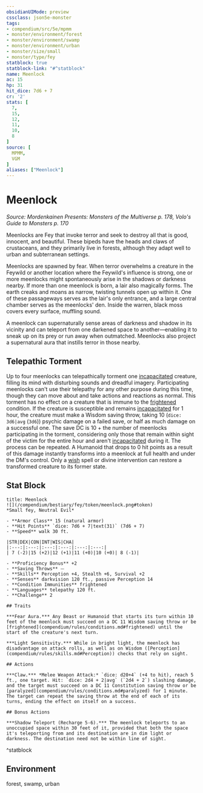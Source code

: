 ```yaml
---
obsidianUIMode: preview
cssclass: json5e-monster
tags:
- compendium/src/5e/mpmm
- monster/environment/forest
- monster/environment/swamp
- monster/environment/urban
- monster/size/small
- monster/type/fey
statblock: true
statblock-link: "#^statblock"
name: Meenlock
ac: 15
hp: 31
hit_dice: 7d6 + 7
cr: '2'
stats: [
  7,
  15,
  12,
  11,
  10,
  8
]
source: [
  MPMM,
  VGM
]
aliases: ["Meenlock"]
---
```

# Meenlock
*Source: Mordenkainen Presents: Monsters of the Multiverse p. 178, Volo's Guide to Monsters p. 170*  

Meenlocks are Fey that invoke terror and seek to destroy all that is good, innocent, and beautiful. These bipeds have the heads and claws of crustaceans, and they primarily live in forests, although they adapt well to urban and subterranean settings.

Meenlocks are spawned by fear. When terror overwhelms a creature in the Feywild or another location where the Feywild's influence is strong, one or more meenlocks might spontaneously arise in the shadows or darkness nearby. If more than one meenlock is born, a lair also magically forms. The earth creaks and moans as narrow, twisting tunnels open up within it. One of these passageways serves as the lair's only entrance, and a large central chamber serves as the meenlocks' den. Inside the warren, black moss covers every surface, muffling sound.

A meenlock can supernaturally sense areas of darkness and shadow in its vicinity and can teleport from one darkened space to another—enabling it to sneak up on its prey or run away when outmatched. Meenlocks also project a supernatural aura that instills terror in those nearby.

## Telepathic Torment

Up to four meenlocks can telepathically torment one [incapacitated](compendium/rules/conditions.md#incapacitated) creature, filling its mind with disturbing sounds and dreadful imagery. Participating meenlocks can't use their telepathy for any other purpose during this time, though they can move about and take actions and reactions as normal. This torment has no effect on a creature that is immune to the [frightened](compendium/rules/conditions.md#frightened) condition. If the creature is susceptible and remains [incapacitated](compendium/rules/conditions.md#incapacitated) for 1 hour, the creature must make a Wisdom saving throw, taking 10 (`dice: 3d6|avg` (`3d6`)) psychic damage on a failed save, or half as much damage on a successful one. The save DC is 10 + the number of meenlocks participating in the torment, considering only those that remain within sight of the victim for the entire hour and aren't [incapacitated](compendium/rules/conditions.md#incapacitated) during it. The process can be repeated. A Humanoid that drops to 0 hit points as a result of this damage instantly transforms into a meenlock at full health and under the DM's control. Only a [wish](/compendium/spells/wish.md) spell or divine intervention can restore a transformed creature to its former state.

## Stat Block

```ad-statblock
title: Meenlock
![](/compendium/bestiary/fey/token/meenlock.png#token)
*Small fey, Neutral Evil*

- **Armor Class** 15 (natural armor)
- **Hit Points** `dice: 7d6 + 7|text(31)` (7d6 + 7) 
- **Speed** walk 30 ft.

|STR|DEX|CON|INT|WIS|CHA|
|:---:|:---:|:---:|:---:|:---:|:---:|
| 7 (-2)|15 (+2)|12 (+1)|11 (+0)|10 (+0)| 8 (-1)|

- **Proficiency Bonus** +2
- **Saving Throws** ⏤
- **Skills** Perception +4, Stealth +6, Survival +2
- **Senses** darkvision 120 ft., passive Perception 14
- **Condition Immunities** frightened
- **Languages** telepathy 120 ft.
- **Challenge** 2

## Traits

***Fear Aura.*** Any Beast or Humanoid that starts its turn within 10 feet of the meenlock must succeed on a DC 11 Wisdom saving throw or be [frightened](compendium/rules/conditions.md#frightened) until the start of the creature's next turn.

***Light Sensitivity.*** While in bright light, the meenlock has disadvantage on attack rolls, as well as on Wisdom ([Perception](compendium/rules/skills.md#Perception)) checks that rely on sight.

## Actions

***Claw.*** *Melee Weapon Attack:* `dice: d20+4` (+4 to hit), reach 5 ft., one target. Hit: `dice: 2d4 + 2|avg` (`2d4 + 2`) slashing damage, and the target must succeed on a DC 11 Constitution saving throw or be [paralyzed](compendium/rules/conditions.md#paralyzed) for 1 minute. The target can repeat the saving throw at the end of each of its turns, ending the effect on itself on a success.

## Bonus Actions

***Shadow Teleport (Recharge 5-6).*** The meenlock teleports to an unoccupied space within 30 feet of it, provided that both the space it's teleporting from and its destination are in dim light or darkness. The destination need not be within line of sight.
```
^statblock

## Environment

forest, swamp, urban